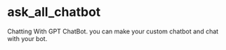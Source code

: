 # ask_all_chatbot
Chatting With GPT ChatBot. you can make your custom chatbot and chat with your bot.
